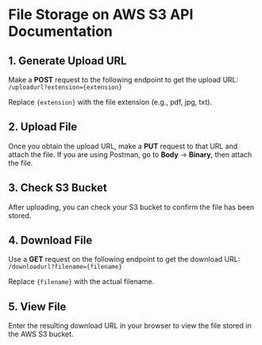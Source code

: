 <h1>File Storage on AWS S3 API Documentation</h1> <h2>1. Generate Upload URL</h2> <p>Make a <strong>POST</strong> request to the following endpoint to get the upload URL: <code>/uploadurl?extension={extension}</code></p><p>Replace <code>{extension}</code> with the file extension (e.g., pdf, jpg, txt).</p><h2>2. Upload File</h2><p>Once you obtain the upload URL, make a <strong>PUT</strong> request to that URL and attach the file. If you are using Postman, go to <strong>Body</strong> &rarr; <strong>Binary</strong>, then attach the file.</p><h2>3. Check S3 Bucket</h2><p>After uploading, you can check your S3 bucket to confirm the file has been stored.</p><h2>4. Download File</h2><p>Use a <strong>GET</strong> request on the following endpoint to get the download URL: <code>/downloadurl?filename={filename}</code></p><p>Replace <code>{filename}</code> with the actual filename.</p> <h2>5. View File</h2><p>Enter the resulting download URL in your browser to view the file stored in the AWS S3 bucket.</p>
